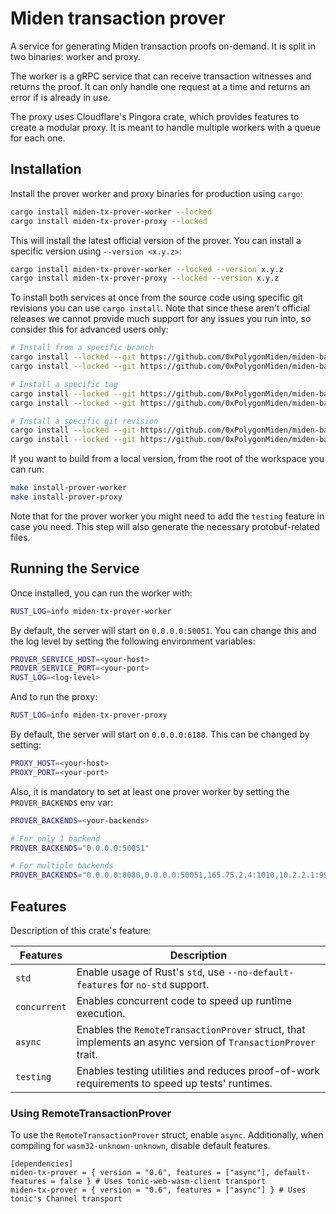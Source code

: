 # Miden transaction prover

A service for generating Miden transaction proofs on-demand. It is split in two binaries: worker
and proxy.

The worker is a gRPC service that can receive transaction witnesses and returns the proof. It can
only handle one request at a time and returns an error if is already in use.

The proxy uses Cloudflare's Pingora crate, which provides features to create a modular proxy. It is
meant to handle multiple workers with a queue for each one.

## Installation

Install the prover worker and proxy binaries for production using `cargo`:

```sh
cargo install miden-tx-prover-worker --locked
cargo install miden-tx-prover-proxy --locked
```

This will install the latest official version of the prover. You can install a specific version using `--version <x.y.z>`:

```sh
cargo install miden-tx-prover-worker --locked --version x.y.z
cargo install miden-tx-prover-proxy --locked --version x.y.z
```

To install both services at once from the source code using specific git revisions you can use `cargo install`. Note that since these aren't official releases we cannot provide much support for any issues you run into, so consider this for advanced users only:

```sh
# Install from a specific branch
cargo install --locked --git https://github.com/0xPolygonMiden/miden-base miden-tx-prover-worker --branch <branch>
cargo install --locked --git https://github.com/0xPolygonMiden/miden-base miden-tx-prover-proxy --branch <branch>

# Install a specific tag
cargo install --locked --git https://github.com/0xPolygonMiden/miden-base miden-tx-prover-worker --tag <tag>
cargo install --locked --git https://github.com/0xPolygonMiden/miden-base miden-tx-prover-proxy --tag <tag>

# Install a specific git revision
cargo install --locked --git https://github.com/0xPolygonMiden/miden-base miden-tx-prover-worker --rev <git-sha>
cargo install --locked --git https://github.com/0xPolygonMiden/miden-base miden-tx-prover-proxy --rev <git-sha>
```
If you want to build from a local version, from the root of the workspace you can run:

```bash
make install-prover-worker
make install-prover-proxy
```

Note that for the prover worker you might need to add the `testing` feature in case you need. This step will also generate the necessary protobuf-related files.

## Running the Service

Once installed, you can run the worker with:

```bash
RUST_LOG=info miden-tx-prover-worker
```

By default, the server will start on `0.0.0.0:50051`. You can change this and the log level by setting the following environment variables:

```bash
PROVER_SERVICE_HOST=<your-host>
PROVER_SERVICE_PORT=<your-port>
RUST_LOG=<log-level>
```

And to run the proxy:

```bash
RUST_LOG=info miden-tx-prover-proxy
```

By default, the server will start on `0.0.0.0:6188`. This can be changed by setting:

```bash
PROXY_HOST=<your-host>
PROXY_PORT=<your-port>
```

Also, it is mandatory to set at least one prover worker by setting the `PROVER_BACKENDS` env var:

```bash
PROVER_BACKENDS=<your-backends>

# For only 1 backend
PROVER_BACKENDS="0.0.0.0:50051"

# For multiple backends
PROVER_BACKENDS="0.0.0.0:8080,0.0.0.0:50051,165.75.2.4:1010,10.2.2.1:9999"
```

## Features

Description of this crate's feature:

| Features     | Description                                                                                                 |
| ------------ | ------------------------------------------------------------------------------------------------------------|
| `std`        | Enable usage of Rust's `std`, use `--no-default-features` for `no-std` support.                             |
| `concurrent` | Enables concurrent code to speed up runtime execution.                                                      |
| `async`      | Enables the `RemoteTransactionProver` struct, that implements an async version of `TransactionProver` trait.|
| `testing`    | Enables testing utilities and reduces proof-of-work requirements to speed up tests' runtimes.               |

### Using RemoteTransactionProver
To use the `RemoteTransactionProver` struct, enable `async`. Additionally, when compiling for `wasm32-unknown-unknown`, disable default features.

```
[dependencies]
miden-tx-prover = { version = "0.6", features = ["async"], default-features = false } # Uses tonic-web-wasm-client transport
miden-tx-prover = { version = "0.6", features = ["async"] } # Uses tonic's Channel transport
```
